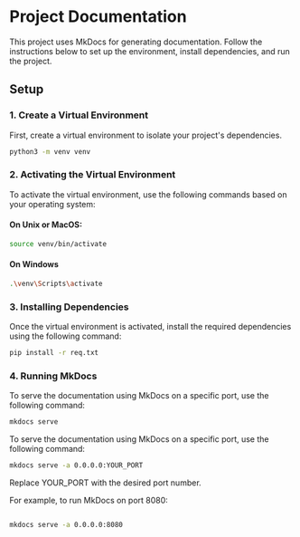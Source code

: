# Project Documentation

This project uses MkDocs for generating documentation. Follow the instructions below to set up the environment, install dependencies, and run the project.

## Setup

### 1. Create a Virtual Environment

First, create a virtual environment to isolate your project's dependencies.

```sh
python3 -m venv venv
```

### 2. Activating the Virtual Environment

To activate the virtual environment, use the following commands based on your operating system:

#### On Unix or MacOS:

```sh
source venv/bin/activate

```

#### On Windows
```sh
.\venv\Scripts\activate
```

### 3. Installing Dependencies

Once the virtual environment is activated, install the required dependencies using the following command:

```sh
pip install -r req.txt
```

### 4. Running MkDocs
To serve the documentation using MkDocs on a specific port, use the following command:

```sh
mkdocs serve
```

To serve the documentation using MkDocs on a specific port, use the following command:

```sh
mkdocs serve -a 0.0.0.0:YOUR_PORT
```

Replace YOUR_PORT with the desired port number.

For example, to run MkDocs on port 8080:
```sh

mkdocs serve -a 0.0.0.0:8080
```
